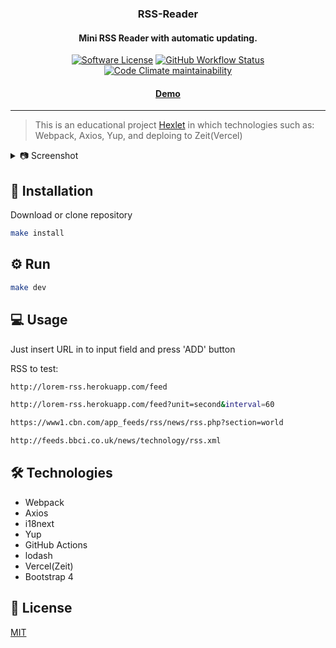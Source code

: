 
<p align="center">
  <h3 align="center">RSS-Reader</h3>
  <h4 align="center">Mini RSS Reader with automatic updating.</h4>
  <p align="center">
    <a href="/LICENSE.md"><img alt="Software License" src="https://img.shields.io/badge/license-MIT-brightgreen.svg?style=for-the-badge"></a>
    <a href="https://github.com/voitd/frontend-project-lvl3/actions?query=workflow%3A"rss-reader-ci""><img alt="GitHub Workflow Status" src="https://img.shields.io/github/workflow/status/voitd/mini-rss-reader/rss-reader-ci?style=for-the-badge"></a>
     <a href="https://api.codeclimate.com/v1/badges/694b56fbf05eab3f9a58/maintainability"> <img alt="Code Climate maintainability" src="https://img.shields.io/codeclimate/maintainability/voitd/frontend-project-lvl3?style=for-the-badge"></a>
  </p>
  <h4 align="center"><a href="https://rss-reader.voitd.now.sh"><strong>Demo</strong></a></h4>
</p>

---


>This is an educational project [Hexlet](https://ru.hexlet.io/pages/about?utm_source=github&utm_medium=link&utm_campaign=webpack-package) in which technologies such as: Webpack, Axios, Yup, and deploing to Zeit(Vercel)



<details>
  <summary> 📷 Screenshot</summary>
  
  <img width="820" alt="85205244-c72b8700-b322-11ea-9fac-c07182271316" src="https://user-images.githubusercontent.com/60138143/97933925-cdc01580-1d7c-11eb-8baf-11b46419939b.png">
  
</details>

 
## 💾 Installation

Download or clone repository

```bash
make install
```

## ⚙️ Run

```bash
make dev
```

## 💻 Usage

Just insert URL in to input field and press 'ADD' button

RSS to test:

```bash
http://lorem-rss.herokuapp.com/feed

http://lorem-rss.herokuapp.com/feed?unit=second&interval=60

https://www1.cbn.com/app_feeds/rss/news/rss.php?section=world

http://feeds.bbci.co.uk/news/technology/rss.xml
```

## 🛠 Technologies

- Webpack
- Axios
- i18next
- Yup
- GitHub Actions
- lodash
- Vercel(Zeit)
- Bootstrap 4

## 📄 License

[MIT](https://choosealicense.com/licenses/mit/)
